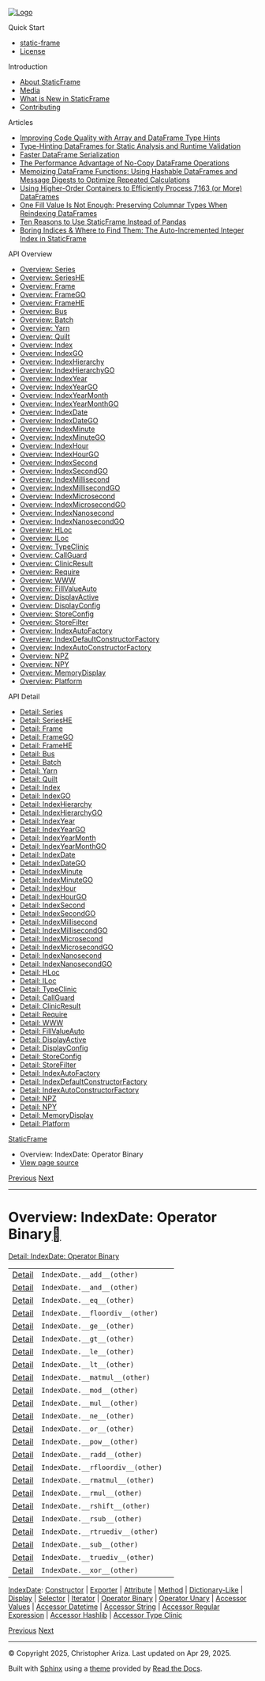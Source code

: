 [![Logo](../_static/sf-logo-web_icon-small.png)](../index.html)

Quick Start

* [static-frame](../readme.html)
* [License](../license.html)

Introduction

* [About StaticFrame](../intro.html)
* [Media](../intro.html#media)
* [What is New in StaticFrame](../new.html)
* [Contributing](../contributing.html)

Articles

* [Improving Code Quality with Array and DataFrame Type Hints](../articles/guard.html)
* [Type-Hinting DataFrames for Static Analysis and Runtime Validation](../articles/ftyping.html)
* [Faster DataFrame Serialization](../articles/serialize.html)
* [The Performance Advantage of No-Copy DataFrame Operations](../articles/no_copy.html)
* [Memoizing DataFrame Functions: Using Hashable DataFrames and Message Digests to Optimize Repeated Calculations](../articles/hash.html)
* [Using Higher-Order Containers to Efficiently Process 7,163 (or More) DataFrames](../articles/uhoc.html)
* [One Fill Value Is Not Enough: Preserving Columnar Types When Reindexing DataFrames](../articles/fill_value.html)
* [Ten Reasons to Use StaticFrame Instead of Pandas](../articles/upgrade.html)
* [Boring Indices & Where to Find Them: The Auto-Incremented Integer Index in StaticFrame](../articles/aiii.html)

API Overview

* [Overview: Series](series.html)
* [Overview: SeriesHE](series_he.html)
* [Overview: Frame](frame.html)
* [Overview: FrameGO](frame_go.html)
* [Overview: FrameHE](frame_he.html)
* [Overview: Bus](bus.html)
* [Overview: Batch](batch.html)
* [Overview: Yarn](yarn.html)
* [Overview: Quilt](quilt.html)
* [Overview: Index](index.html)
* [Overview: IndexGO](index_go.html)
* [Overview: IndexHierarchy](index_hierarchy.html)
* [Overview: IndexHierarchyGO](index_hierarchy_go.html)
* [Overview: IndexYear](index_year.html)
* [Overview: IndexYearGO](index_year_go.html)
* [Overview: IndexYearMonth](index_year_month.html)
* [Overview: IndexYearMonthGO](index_year_month_go.html)
* [Overview: IndexDate](index_date.html)
* [Overview: IndexDateGO](index_date_go.html)
* [Overview: IndexMinute](index_minute.html)
* [Overview: IndexMinuteGO](index_minute_go.html)
* [Overview: IndexHour](index_hour.html)
* [Overview: IndexHourGO](index_hour_go.html)
* [Overview: IndexSecond](index_second.html)
* [Overview: IndexSecondGO](index_second_go.html)
* [Overview: IndexMillisecond](index_millisecond.html)
* [Overview: IndexMillisecondGO](index_millisecond_go.html)
* [Overview: IndexMicrosecond](index_microsecond.html)
* [Overview: IndexMicrosecondGO](index_microsecond_go.html)
* [Overview: IndexNanosecond](index_nanosecond.html)
* [Overview: IndexNanosecondGO](index_nanosecond_go.html)
* [Overview: HLoc](hloc.html)
* [Overview: ILoc](iloc.html)
* [Overview: TypeClinic](type_clinic.html)
* [Overview: CallGuard](call_guard.html)
* [Overview: ClinicResult](clinic_result.html)
* [Overview: Require](require.html)
* [Overview: WWW](www.html)
* [Overview: FillValueAuto](fill_value_auto.html)
* [Overview: DisplayActive](display_active.html)
* [Overview: DisplayConfig](display_config.html)
* [Overview: StoreConfig](store_config.html)
* [Overview: StoreFilter](store_filter.html)
* [Overview: IndexAutoFactory](index_auto_factory.html)
* [Overview: IndexDefaultConstructorFactory](index_default_constructor_factory.html)
* [Overview: IndexAutoConstructorFactory](index_auto_constructor_factory.html)
* [Overview: NPZ](npz.html)
* [Overview: NPY](npy.html)
* [Overview: MemoryDisplay](memory_display.html)
* [Overview: Platform](platform.html)

API Detail

* [Detail: Series](../api_detail/series.html)
* [Detail: SeriesHE](../api_detail/series_he.html)
* [Detail: Frame](../api_detail/frame.html)
* [Detail: FrameGO](../api_detail/frame_go.html)
* [Detail: FrameHE](../api_detail/frame_he.html)
* [Detail: Bus](../api_detail/bus.html)
* [Detail: Batch](../api_detail/batch.html)
* [Detail: Yarn](../api_detail/yarn.html)
* [Detail: Quilt](../api_detail/quilt.html)
* [Detail: Index](../api_detail/index.html)
* [Detail: IndexGO](../api_detail/index_go.html)
* [Detail: IndexHierarchy](../api_detail/index_hierarchy.html)
* [Detail: IndexHierarchyGO](../api_detail/index_hierarchy_go.html)
* [Detail: IndexYear](../api_detail/index_year.html)
* [Detail: IndexYearGO](../api_detail/index_year_go.html)
* [Detail: IndexYearMonth](../api_detail/index_year_month.html)
* [Detail: IndexYearMonthGO](../api_detail/index_year_month_go.html)
* [Detail: IndexDate](../api_detail/index_date.html)
* [Detail: IndexDateGO](../api_detail/index_date_go.html)
* [Detail: IndexMinute](../api_detail/index_minute.html)
* [Detail: IndexMinuteGO](../api_detail/index_minute_go.html)
* [Detail: IndexHour](../api_detail/index_hour.html)
* [Detail: IndexHourGO](../api_detail/index_hour_go.html)
* [Detail: IndexSecond](../api_detail/index_second.html)
* [Detail: IndexSecondGO](../api_detail/index_second_go.html)
* [Detail: IndexMillisecond](../api_detail/index_millisecond.html)
* [Detail: IndexMillisecondGO](../api_detail/index_millisecond_go.html)
* [Detail: IndexMicrosecond](../api_detail/index_microsecond.html)
* [Detail: IndexMicrosecondGO](../api_detail/index_microsecond_go.html)
* [Detail: IndexNanosecond](../api_detail/index_nanosecond.html)
* [Detail: IndexNanosecondGO](../api_detail/index_nanosecond_go.html)
* [Detail: HLoc](../api_detail/hloc.html)
* [Detail: ILoc](../api_detail/iloc.html)
* [Detail: TypeClinic](../api_detail/type_clinic.html)
* [Detail: CallGuard](../api_detail/call_guard.html)
* [Detail: ClinicResult](../api_detail/clinic_result.html)
* [Detail: Require](../api_detail/require.html)
* [Detail: WWW](../api_detail/www.html)
* [Detail: FillValueAuto](../api_detail/fill_value_auto.html)
* [Detail: DisplayActive](../api_detail/display_active.html)
* [Detail: DisplayConfig](../api_detail/display_config.html)
* [Detail: StoreConfig](../api_detail/store_config.html)
* [Detail: StoreFilter](../api_detail/store_filter.html)
* [Detail: IndexAutoFactory](../api_detail/index_auto_factory.html)
* [Detail: IndexDefaultConstructorFactory](../api_detail/index_default_constructor_factory.html)
* [Detail: IndexAutoConstructorFactory](../api_detail/index_auto_constructor_factory.html)
* [Detail: NPZ](../api_detail/npz.html)
* [Detail: NPY](../api_detail/npy.html)
* [Detail: MemoryDisplay](../api_detail/memory_display.html)
* [Detail: Platform](../api_detail/platform.html)

[StaticFrame](../index.html)

* Overview: IndexDate: Operator Binary
* [View page source](../_sources/api_overview/index_date-operator_binary.rst.txt)

[Previous](index_date-iterator.html "Overview: IndexDate: Iterator")
[Next](index_date-operator_unary.html "Overview: IndexDate: Operator Unary")

---

# Overview: IndexDate: Operator Binary[](#overview-indexdate-operator-binary "Link to this heading")

[Detail: IndexDate: Operator Binary](../api_detail/index_date-operator_binary.html#api-detail-indexdate-operator-binary)

|  |  |  |
| --- | --- | --- |
| [Detail](../api_detail/index_date-operator_binary.html#api-sig-indexdate-add) | `IndexDate.__add__(other)` |  |
| [Detail](../api_detail/index_date-operator_binary.html#api-sig-indexdate-and) | `IndexDate.__and__(other)` |  |
| [Detail](../api_detail/index_date-operator_binary.html#api-sig-indexdate-eq) | `IndexDate.__eq__(other)` |  |
| [Detail](../api_detail/index_date-operator_binary.html#api-sig-indexdate-floordiv) | `IndexDate.__floordiv__(other)` |  |
| [Detail](../api_detail/index_date-operator_binary.html#api-sig-indexdate-ge) | `IndexDate.__ge__(other)` |  |
| [Detail](../api_detail/index_date-operator_binary.html#api-sig-indexdate-gt) | `IndexDate.__gt__(other)` |  |
| [Detail](../api_detail/index_date-operator_binary.html#api-sig-indexdate-le) | `IndexDate.__le__(other)` |  |
| [Detail](../api_detail/index_date-operator_binary.html#api-sig-indexdate-lt) | `IndexDate.__lt__(other)` |  |
| [Detail](../api_detail/index_date-operator_binary.html#api-sig-indexdate-matmul) | `IndexDate.__matmul__(other)` |  |
| [Detail](../api_detail/index_date-operator_binary.html#api-sig-indexdate-mod) | `IndexDate.__mod__(other)` |  |
| [Detail](../api_detail/index_date-operator_binary.html#api-sig-indexdate-mul) | `IndexDate.__mul__(other)` |  |
| [Detail](../api_detail/index_date-operator_binary.html#api-sig-indexdate-ne) | `IndexDate.__ne__(other)` |  |
| [Detail](../api_detail/index_date-operator_binary.html#api-sig-indexdate-or) | `IndexDate.__or__(other)` |  |
| [Detail](../api_detail/index_date-operator_binary.html#api-sig-indexdate-pow) | `IndexDate.__pow__(other)` |  |
| [Detail](../api_detail/index_date-operator_binary.html#api-sig-indexdate-radd) | `IndexDate.__radd__(other)` |  |
| [Detail](../api_detail/index_date-operator_binary.html#api-sig-indexdate-rfloordiv) | `IndexDate.__rfloordiv__(other)` |  |
| [Detail](../api_detail/index_date-operator_binary.html#api-sig-indexdate-rmatmul) | `IndexDate.__rmatmul__(other)` |  |
| [Detail](../api_detail/index_date-operator_binary.html#api-sig-indexdate-rmul) | `IndexDate.__rmul__(other)` |  |
| [Detail](../api_detail/index_date-operator_binary.html#api-sig-indexdate-rshift) | `IndexDate.__rshift__(other)` |  |
| [Detail](../api_detail/index_date-operator_binary.html#api-sig-indexdate-rsub) | `IndexDate.__rsub__(other)` |  |
| [Detail](../api_detail/index_date-operator_binary.html#api-sig-indexdate-rtruediv) | `IndexDate.__rtruediv__(other)` |  |
| [Detail](../api_detail/index_date-operator_binary.html#api-sig-indexdate-sub) | `IndexDate.__sub__(other)` |  |
| [Detail](../api_detail/index_date-operator_binary.html#api-sig-indexdate-truediv) | `IndexDate.__truediv__(other)` |  |
| [Detail](../api_detail/index_date-operator_binary.html#api-sig-indexdate-xor) | `IndexDate.__xor__(other)` |  |

[IndexDate](index_date.html#api-overview-indexdate): [Constructor](index_date-constructor.html#api-overview-indexdate-constructor) | [Exporter](index_date-exporter.html#api-overview-indexdate-exporter) | [Attribute](index_date-attribute.html#api-overview-indexdate-attribute) | [Method](index_date-method.html#api-overview-indexdate-method) | [Dictionary-Like](index_date-dictionary_like.html#api-overview-indexdate-dictionary-like) | [Display](index_date-display.html#api-overview-indexdate-display) | [Selector](index_date-selector.html#api-overview-indexdate-selector) | [Iterator](index_date-iterator.html#api-overview-indexdate-iterator) | [Operator Binary](#api-overview-indexdate-operator-binary) | [Operator Unary](index_date-operator_unary.html#api-overview-indexdate-operator-unary) | [Accessor Values](index_date-accessor_values.html#api-overview-indexdate-accessor-values) | [Accessor Datetime](index_date-accessor_datetime.html#api-overview-indexdate-accessor-datetime) | [Accessor String](index_date-accessor_string.html#api-overview-indexdate-accessor-string) | [Accessor Regular Expression](index_date-accessor_regular_expression.html#api-overview-indexdate-accessor-regular-expression) | [Accessor Hashlib](index_date-accessor_hashlib.html#api-overview-indexdate-accessor-hashlib) | [Accessor Type Clinic](index_date-accessor_type_clinic.html#api-overview-indexdate-accessor-type-clinic)

[Previous](index_date-iterator.html "Overview: IndexDate: Iterator")
[Next](index_date-operator_unary.html "Overview: IndexDate: Operator Unary")

---

© Copyright 2025, Christopher Ariza.
Last updated on Apr 29, 2025.

Built with [Sphinx](https://www.sphinx-doc.org/) using a
[theme](https://github.com/readthedocs/sphinx_rtd_theme)
provided by [Read the Docs](https://readthedocs.org).